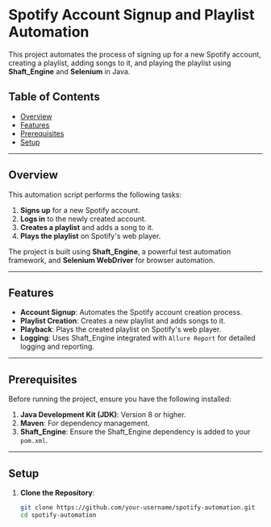 # Spotify Account Signup and Playlist Automation

This project automates the process of signing up for a new Spotify account, creating a playlist, adding songs to it, and playing the playlist using **Shaft_Engine** and **Selenium** in Java.

## Table of Contents
- [Overview](#overview)
- [Features](#features)
- [Prerequisites](#prerequisites)
- [Setup](#setup)

---

## Overview

This automation script performs the following tasks:
1. **Signs up** for a new Spotify account.
2. **Logs in** to the newly created account.
3. **Creates a playlist** and adds a song to it.
4. **Plays the playlist** on Spotify's web player.

The project is built using **Shaft_Engine**, a powerful test automation framework, and **Selenium WebDriver** for browser automation.

---

## Features

- **Account Signup**: Automates the Spotify account creation process.
- **Playlist Creation**: Creates a new playlist and adds songs to it.
- **Playback**: Plays the created playlist on Spotify's web player.
- **Logging**: Uses Shaft_Engine integrated with `Allure Report` for detailed logging and reporting.

---

## Prerequisites

Before running the project, ensure you have the following installed:

1. **Java Development Kit (JDK)**: Version 8 or higher.
2. **Maven**: For dependency management.
3. **Shaft_Engine**: Ensure the Shaft_Engine dependency is added to your `pom.xml`.

---

## Setup

1. **Clone the Repository**:
   ```bash
   git clone https://github.com/your-username/spotify-automation.git
   cd spotify-automation
